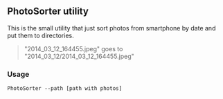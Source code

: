 ## PhotoSorter utility

This is the small utility that just sort photos from smartphone by date and put them to directories.

> "2014_03_12_164455.jpeg" goes to "2014_03_12/2014_03_12_164455.jpeg"

### Usage

```
PhotoSorter --path [path with photos]
```
